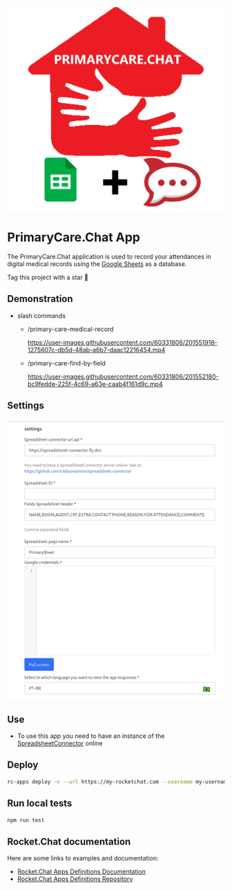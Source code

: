  <img src="./icon.png" width=500/>

# PrimaryCare.Chat App

The PrimaryCare.Chat application is used to record your attendances in digital medical records using the [Google Sheets](https://www.google.com/sheets/about/) as a database.

Tag this project with a star 🌟

## Demonstration

- slash commands
  - /primary-care-medical-record 
  
    https://user-images.githubusercontent.com/60331806/201551918-1275607c-db5d-48ab-a6b7-daac12216454.mp4      

  - /primary-care-find-by-field 

    https://user-images.githubusercontent.com/60331806/201552180-bc9fedde-225f-4c69-a63e-caab4f161d9c.mp4


## Settings

 <img src="./settings.png" width=700/>

## Use

- To use this app you need to have an instance of the [SpreadsheetConnector](https://github.com/clebsonsantos/spreadsheet-connector) online

## Deploy

```bash
rc-apps deploy -v --url https://my-rocketchat.com --username my-username --password 'my-password'

```

## Run local tests

```bash
npm run test

```

## Rocket.Chat documentation
Here are some links to examples and documentation:
- [Rocket.Chat Apps Definitions Documentation](https://rocketchat.github.io/Rocket.Chat.Apps-engine/)
- [Rocket.Chat Apps Definitions Repository](https://github.com/RocketChat/Rocket.Chat.Apps-engine)

